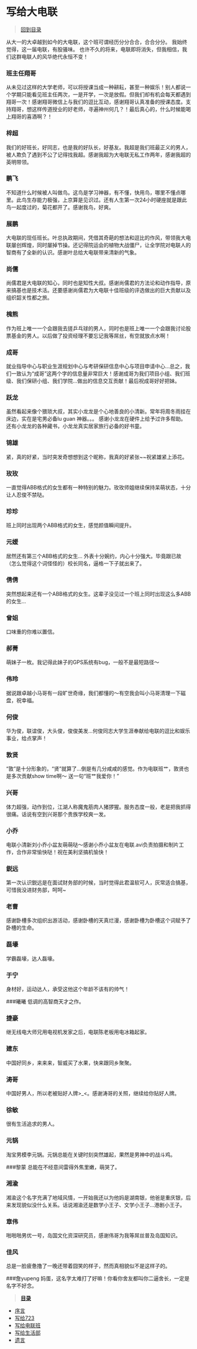 # 写给大电联

> [回到目录](../SUMMARY.md)

从大一的大卓越到如今的大电联，这个班可谓经历分分合合，合合分分。
我始终觉得，这一届电联，有股骚味。
也许不久的将来，电联即将消失，但我相信，我们这群电联人的风华绝代永恒不变！

### 班主任翔哥
从未见过这样的大学老师，可以将授课当成一种耕耘，甚至一种娱乐！别人都说一个学期只能看见班主任两次，一是开学，一次是放假。但我们却有机会每天都遇到翔哥一次！感谢翔哥微信上与我们的逗比互动，感谢翔哥认真准备的授课态度。支持翔哥，想这样传道授业的好老师，寻遍神州何几？！最后真心的，什么时候能喝上翔哥的喜酒啊？！

### 梓超
我们的好班长，好同志，也是我的好队长，好基友。我超是我们班最正义的男人，被人欺负了遇到不公了记得找我超。感谢我超为大电联无私工作两年，感谢我超的英明带领。

### 鹏飞
不知道什么时候被人叫做鸟。这鸟是学习神器，有不懂，快用鸟，哪里不懂点哪里。此鸟生存能力极强，上京算是见识过。还有人生第一次24小时硬座就是跟此鸟一起度过的，菊花都开了。感谢我鸟，好爽。

### 展鹏
大电联的现任班长。叶总执政期间，凭借其奇葩的想法和逗比的作风，带领我大电联屡创辉煌，同时屡掉节操。还记得院运会的植物大战僵尸，让全学院对电联人的智商有了全新的认识。感谢叶总给大电联带来清新的气象。

### 尚儒
尚儒君是大电联的知心，同时也是知性大叔。感谢尚儒君的方法论和动作指导，原来搞基也是技术活。还要感谢尚儒君为大电联十佳班级的评选做出的巨大贡献以及组织韶关性都之旅。

### 槐熊
作为班上唯一一个会跟我去搓乒乓球的男人，同时也是班上唯一一个会跟我讨论股票基金的男人。以后做了投资经理不要忘记我等屌丝，有空就放点水啊！

### 成哥
就业指导中心与职业生涯规划中心与考研保研信息中心与项目申请中心...总之，我们一致认为“成哥”这两个字的信息量非常巨大！感谢成哥为我们项目小组、我们班级、我们保研小组、我们学院...做出的信息交互贡献！最后祝成哥好好把妹。

### 跃龙
虽然看起来像个猥琐大叔，其实小龙龙是个心地善良的小清新。常年将周冬雨挂在床边，实在是宅男必备lu guan 神器。。。
感谢小龙龙在硬件上给予过许多帮助。还有小龙龙的各种藏书，小龙龙真实居家旅行必备的好书童。

### 锦雄
紧，真的好紧，当时突发奇想想到这个昵称，我真的好紧张~~祝紧雄紧上添花。

### 玫玫
一直觉得ABB格式的女生都有一种特别的魅力。玫玫师姐继续保持呆萌状态，十分让人忍俊不禁哒。

### 珍珍
班上同时出现两个ABB格式的女生，感觉颜值瞬间提升。

### 元媛
居然还有第三个ABB格式的女生...
外表十分婉约，内心十分强大。毕竟跟已故（怎么觉得这个词怪怪的）校长同名，逼格一下子就出来了。

### 倩倩
突然想起来还有一个ABB格式的女生。这辈子没见过一个班上同时出现这么多ABB的女生...

### 曾姐
口味重的你难以置信。

### 郝菁
萌妹子一枚。我记得此妹子的GPS系统有bug，一般不是最短路径～

### 伟玲
据说跟卓越小马哥有一段旷世奇缘，我们都懂的～有空我会叫小马哥清理一下磁盘，祝幸福。

### 何俊
华为俊，联谊俊，大头俊，俊俊美发...何俊同志大学生涯奉献给电联的逗比和娱乐事业，给点掌声！

### 敦贤
“敦”是十分形象的，“贤”就算了...倒是有几分咸咸的感觉。作为电联班艹，敦贤也是多次贡献show time啊～ 送一句“班艹我爱你！”

### 兴哥
体力超强，动作到位，江湖人称魔鬼筋肉人猪猡猩。服务态度一般，老是把我抓得很痛。话说有空到兴哥那个贵族学校爽一发。

### 小乔
电联小清新刘小乔小盆友萌萌哒～感谢小乔小盆友在电联.avi负责拍摄和制片工作，合作非常愉快哒！祝在美利坚搞机愉快！
### 鋭远
第一次认识鋭远是在面试财务部的时候，当时觉得此君温软可人，灰常适合搞基，可惜我没进财务部，呵呵~

### 老曹
感谢卧槽多次组织出游活动，感谢卧槽的天真烂漫，感谢卧槽为卧槽这个词赋予了卧槽的生命。

### 磊壕
学霸磊壕，达人磊壕。

### 于宁
身材好，运动达人，承受这他这个年龄不该有的帅气！

###曦曦
低调的高智商天才之作。

### 捷豪
继无线电大师兄用电视机发家之后，电联陈老板用电冰箱起家。

### 建东
中国好同乡，来来来，智威买了水果，快来跟同乡聚聚。

### 涛哥
中国好男人，所以老被贴好人牌>_<。感谢涛哥的关照，继续给你贴好人牌。

### 徐敏
很有生活追求的男人。

### 元锅
淘宝男模李元锅。元锅总能在关键时刻突然雄起，果然是男神中的战斗鸡。

###黎蒙
总能在不经意间雷得外焦里嫩，萌哭了。

### 湘渝
湘渝这个名字充满了地域风情，一开始我还以为他妈是湖南银，他爸是重庆银，后来发现貌似没什么关系。话说湘渝还是数学小王子、文学小王子...港剧小王子。

### 章伟
啪啪啪男优一号，岛国文化资深研究员，感谢伟哥为我等屌丝普及岛国知识。

### 佳风
总是一脸疲惫撸了一晚还带着囧笑的样子，然而真相貌似不是这样子的。

###詹yupeng
妈蛋，这名字太难打了好嘛！你看你舍友都叫你二逼舍长，一定是名字不好念。



> [**目录**](../SUMMARY.md)
* [序言](../README.md)
* [写给723](../for_dormitory/README.md)
* [写给电联班](../for_union/README.md)
* [写给生活部](../for_life/README.md)
* [遗言](../last/README.md)
